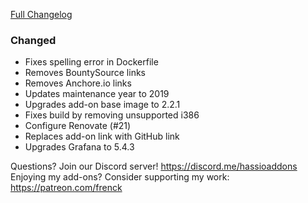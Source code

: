 [Full Changelog][changelog]

### Changed

- Fixes spelling error in Dockerfile
- Removes BountySource links
- Removes Anchore.io links
- Updates maintenance year to 2019
- Upgrades add-on base image to 2.2.1
- Fixes build by removing unsupported i386
- Configure Renovate (#21)
- Replaces add-on link with GitHub link
- Upgrades Grafana to 5.4.3

[changelog]: https://github.com/hassio-addons/addon-grafana/compare/v1.2.1...v1.2.2

Questions? Join our Discord server! https://discord.me/hassioaddons
Enjoying my add-ons? Consider supporting my work: https://patreon.com/frenck